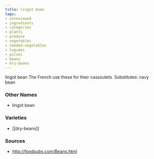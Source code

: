 ```yaml
---
title: lingot bean
tags:
- unreviewed
- ingredients
- categories
- plants
- produce
- vegetables
- seeded-vegetables
- legumes
- pulses
- beans
- dry-beans
---
```

lingot bean The French use these for their cassoulets. Substitutes: navy bean

### Other Names

* lingot bean

### Varieties

* [[dry-beans]]

### Sources
* http://foodsubs.com/Beans.html
